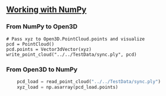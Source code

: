 ## [Working with NumPy](http://www.open3d.org/docs/tutorial/Basic/working_with_numpy.html)


### From NumPy to Open3D


```
# Pass xyz to Open3D.PointCloud.points and visualize
pcd = PointCloud()
pcd.points = Vector3dVector(xyz)
write_point_cloud("../../TestData/sync.ply", pcd)

```


### From Open3D to NumPy

```python
    pcd_load = read_point_cloud("../../TestData/sync.ply")
    xyz_load = np.asarray(pcd_load.points)
    
```



    
